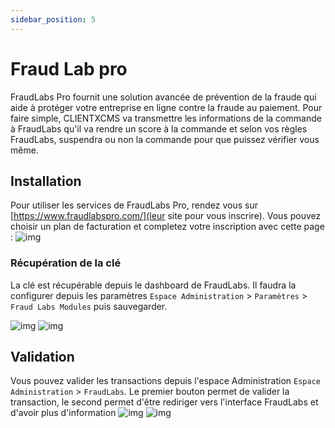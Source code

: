 ```yaml
---
sidebar_position: 5
---
```

# Fraud Lab pro
FraudLabs Pro fournit une solution avancée de prévention de la fraude qui aide à protéger votre entreprise en ligne contre la fraude au paiement.
Pour faire simple, CLIENTXCMS va transmettre les informations de la commande à FraudLabs qu'il va rendre un score à la commande et selon vos règles FraudLabs, suspendra ou non la commande pour que puissez vérifier vous même.
## Installation
Pour utiliser les services de FraudLabs Pro, rendez vous sur [https://www.fraudlabspro.com/](leur site pour vous inscrire). Vous pouvez choisir un plan de facturation et completez votre inscription avec cette page : 
![img](https://media.discordapp.net/attachments/1033142197102592131/1142090150256595026/image.png?width=623&height=671)
### Récupération de la clé 
La clé est récupérable depuis le dashboard de FraudLabs. Il faudra la configurer depuis les paramètres `Espace Administration` > `Paramètres` > `Fraud Labs Modules` puis sauvegarder.

![img](https://media.discordapp.net/attachments/1033142197102592131/1142091532233609366/Fraud_lab_pro_licence.png)
![img](https://media.discordapp.net/attachments/1033142197102592131/1142096653269090334/image.png?width=720&height=122)

## Validation

Vous pouvez valider les transactions depuis l'espace Administration `Espace Administration` > `FraudLabs`. Le premier bouton permet de valider la transaction, le second permet d'être rediriger vers l'interface FraudLabs et d'avoir plus d'information
![img](https://media.discordapp.net/attachments/1033142197102592131/1142032504392536116/image.png?width=1440&height=263)
![img](https://media.discordapp.net/attachments/1033142197102592131/1142080313086984212/fraudlab_pro_general.png?width=1096&height=671)
